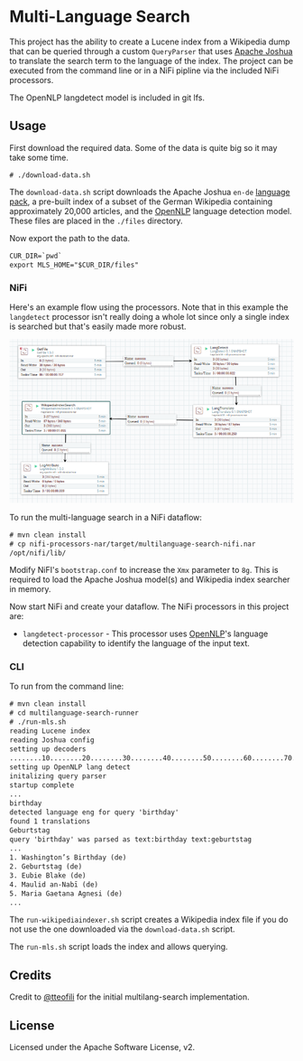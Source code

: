 # Multi-Language Search

This project has the ability to create a Lucene index from a Wikipedia dump that can be queried through a custom `QueryParser` that uses [Apache Joshua](https://cwiki.apache.org/confluence/display/JOSHUA/Apache+Joshua+%28Incubating%29+Home) to translate the search term to the language of the index. The project can be executed from the command line or in a NiFi pipline via the included NiFi processors.

The OpenNLP langdetect model is included in git lfs.

## Usage

First download the required data. Some of the data is quite big so it may take some time.

```
# ./download-data.sh
```

The `download-data.sh` script downloads the Apache Joshua `en-de` [language pack](https://cwiki.apache.org/confluence/display/JOSHUA/Language+Packs), a pre-built index of a subset of the German Wikipedia containing approximately 20,000 articles, and the [OpenNLP](https://opennlp.apache.org/) language detection model. These files are placed in the `./files` directory.

Now export the path to the data.

```
CUR_DIR=`pwd`
export MLS_HOME="$CUR_DIR/files"
```

### NiFi

Here's an example flow using the processors. Note that in this example the `langdetect` processor isn't really doing a whole lot since only a single index is searched but that's easily made more robust.

![Flow](https://raw.githubusercontent.com/jzonthemtn/multilanguage-search/master/example-nifi-flow.png)

To run the multi-language search in a NiFi dataflow:

```
# mvn clean install
# cp nifi-processors-nar/target/multilanguage-search-nifi.nar /opt/nifi/lib/
```

Modify NiFI's `bootstrap.conf` to increase the `Xmx` parameter to `8g`. This is required to load the Apache Joshua model(s) and Wikipedia index searcher in memory.

Now start NiFi and create your dataflow. The NiFi processors in this project are:

* `langdetect-processor` - This processor uses [OpenNLP](https://opennlp.apache.org/)'s language detection capability to identify the language of the input text.

### CLI

To run from the command line:

```
# mvn clean install
# cd multilanguage-search-runner
# ./run-mls.sh
reading Lucene index
reading Joshua config
setting up decoders
........10........20........30........40........50........60........70........80........90.....100%
setting up OpenNLP lang detect
initalizing query parser
startup complete
...
birthday
detected language eng for query 'birthday'
found 1 translations
Geburtstag
query 'birthday' was parsed as text:birthday text:geburtstag
...
1. Washington’s Birthday (de)
2. Geburtstag (de)
3. Eubie Blake (de)
4. Maulid an-Nabī (de)
5. Maria Gaetana Agnesi (de)
...
```

The `run-wikipediaindexer.sh` script creates a Wikipedia index file if you do not use the one downloaded via the `download-data.sh` script.

The `run-mls.sh` script loads the index and allows querying.

## Credits

Credit to [@tteofili](https://github.com/tteofili) for the initial multilang-search implementation.

## License

Licensed under the Apache Software License, v2.
